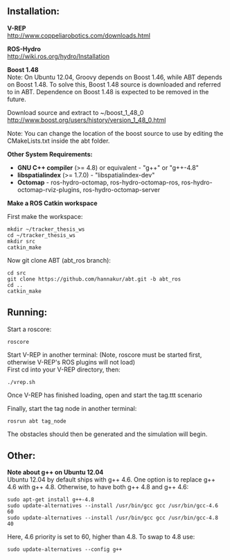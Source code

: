 Installation:
-------------

**V-REP**  
http://www.coppeliarobotics.com/downloads.html 

**ROS-Hydro**  
http://wiki.ros.org/hydro/Installation

**Boost 1.48**  
Note: On Ubuntu 12.04, Groovy depends on Boost 1.46, while ABT depends on Boost 1.48. To solve this, Boost 1.48 source is downloaded and referred to in ABT. Dependence on Boost 1.48 is expected to be removed in the future. 

Download source and extract to ~/boost_1_48_0  
http://www.boost.org/users/history/version_1_48_0.html  

Note: You can change the location of the boost source to use by editing the CMakeLists.txt inside the abt folder.  

**Other System Requirements:**  
- **GNU C++ compiler** (>= 4.8) or equivalent - "g++" or "g++-4.8"
- **libspatialindex** (>= 1.7.0) - "libspatialindex-dev"
- **Octomap** - ros-hydro-octomap, ros-hydro-octomap-ros, ros-hydro-octomap-rviz-plugins, ros-hydro-octomap-server

**Make a ROS Catkin workspace**  

First make the workspace:

```
mkdir ~/tracker_thesis_ws
cd ~/tracker_thesis_ws
mkdir src
catkin_make
```

Now git clone ABT (abt_ros branch):  

```
cd src
git clone https://github.com/hannakur/abt.git -b abt_ros
cd ..
catkin_make
```

Running:
--------

Start a roscore:  

```
roscore  
```

Start V-REP in another terminal: (Note, roscore must be started first, otherwise V-REP's ROS plugins will not load)  
First cd into your V-REP directory, then:

```
./vrep.sh
```

Once V-REP has finished loading, open and start the tag.ttt scenario  

Finally, start the tag node in another terminal: 

```
rosrun abt tag_node
```
The obstacles should then be generated and the simulation will begin. 


Other:  
------

**Note about g++ on Ubuntu 12.04**  
Ubuntu 12.04 by default ships with g++ 4.6. One option is to replace g++ 4.6 with g++ 4.8. Otherwise, to have both g++ 4.8 and g++ 4.6:

```
sudo apt-get install g++-4.8
sudo update-alternatives --install /usr/bin/gcc gcc /usr/bin/gcc-4.6 60
sudo update-alternatives --install /usr/bin/gcc gcc /usr/bin/gcc-4.8 40
```

Here, 4.6 priority is set to 60, higher than 4.8. To swap to 4.8 use:

```
sudo update-alternatives --config g++
```


